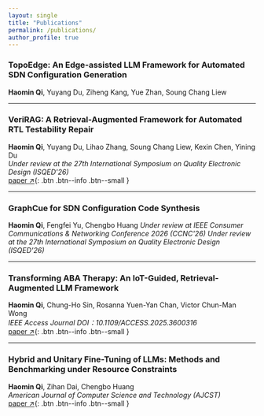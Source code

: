```yaml
---
layout: single
title: "Publications"
permalink: /publications/
author_profile: true
---
```


### TopoEdge: An Edge-assisted LLM Framework for Automated SDN Configuration Generation
**Haomin Qi**, Yuyang Du, Ziheng Kang, Yue Zhan, Soung Chang Liew 

---

### VeriRAG: A Retrieval-Augmented Framework for Automated RTL Testability Repair
**Haomin Qi**, Yuyang Du, Lihao Zhang, Soung Chang Liew, Kexin Chen, Yining Du  
*Under review at the 27th International Symposium on Quality Electronic Design (ISQED'26)*  
[paper ↗](https://arxiv.org/abs/2507.15664){: .btn .btn--info .btn--small }

---

### GraphCue for SDN Configuration Code Synthesis
**Haomin Qi**, Fengfei Yu, Chengbo Huang 
*Under review at IEEE Consumer Communications & Networking Conference 2026 (CCNC'26)*
*Under review at the 27th International Symposium on Quality Electronic Design (ISQED'26)* 

---

### Transforming ABA Therapy: An IoT-Guided, Retrieval-Augmented LLM Framework
**Haomin Qi**, Chung-Ho Sin, Rosanna Yuen-Yan Chan, Victor Chun-Man Wong  
*IEEE Access Journal DOI：10.1109/ACCESS.2025.3600316*  
[paper ↗](/files/ABA-RAG.pdf){: .btn .btn--info .btn--small }

---

### Hybrid and Unitary Fine-Tuning of LLMs: Methods and Benchmarking under Resource Constraints
**Haomin Qi**, Zihan Dai, Chengbo Huang  
*American Journal of Computer Science and Technology (AJCST)*  
[paper ↗](https://arxiv.org/abs/2507.18076){: .btn .btn--info .btn--small }

